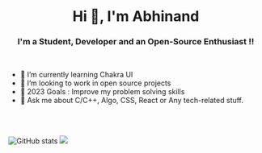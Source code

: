 <h1 align="center">Hi 👋, I'm Abhinand</h1>

<h3 align="center">I'm a Student, Developer and an Open-Source Enthusiast !!</h3>

<br/>

- 🌱 I’m currently learning Chakra UI
- 👯 I’m looking to work in open source projects
- 🥅 2023 Goals : Improve my problem solving skills
- 💬 Ask me about C/C++, Algo, CSS, React or Any tech-related stuff.

<br/>
<br/>

![GitHub stats](https://github-readme-stats.vercel.app/api?username=abhinandarun-02&theme=gotham&show_icons=true&include_all_commits=true&hide_border=true&bg_color=0d1117&title_color=FF0080&icon_color=FF0080&text_color=fefefe)
<img src = "https://github-readme-stats.vercel.app/api/top-langs/?username=abhinandarun-02&theme=gotham&layout=compact&exclude_repo=Earth-For-All&show_icons=true&include_all_commits=true&hide_border=true&bg_color=0d1117&title_color=FF0080&icon_color=FF0080&text_color=fefefe">
